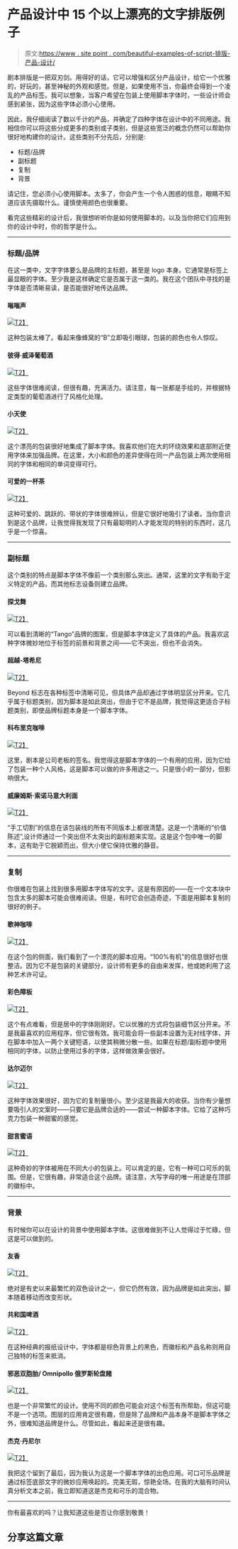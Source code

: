 # 产品设计中 15 个以上漂亮的文字排版例子

> 原文:[https://www . site point . com/beautiful-examples-of-script-排版-产品-设计/](https://www.sitepoint.com/beautiful-examples-of-script-typography-in-product-design/)

剧本排版是一把双刃剑。用得好的话，它可以增强和区分产品设计，给它一个优雅的，好玩的，甚至神秘的外观和感觉。但是，如果使用不当，你最终会得到一个凌乱的产品标签。我可以想象，当客户希望在包装上使用脚本字体时，一些设计师会感到紧张，因为这些字体必须小心使用。

因此，我仔细阅读了数以千计的产品，并确定了四种字体在设计中的不同用途。我相信你可以将这些分成更多的类别或子类别，但是这些宽泛的概念仍然可以帮助你很好地构建你的设计。这些类别不分先后，分别是:

*   标题/品牌
*   副标题
*   复制
*   背景

请记住，您必须小心使用脚本。太多了，你会产生一个令人困惑的信息，眼睛不知道应该先摄取什么。谨慎使用颜色也很重要。

看完这些精彩的设计后，我很想听听你是如何使用脚本的，以及当你把它们应用到你的设计中时，你的哲学是什么。

* * *

### 标题/品牌

在这一类中，文字字体要么是品牌的主标题，甚至是 logo 本身。它通常是标签上最显眼的字体。至少我是这样确定它是否属于这一类的。我在这个团队中寻找的是字体是否清晰易读，是否能很好地传达品牌。

#### 嗡嗡声

[![](../Images/4d443df1c73ed6088d6e145660595aea.png)T2】](http://www.packagingoftheworld.com/2012/03/bzzz.html)

这种包装太棒了。看起来像蜂窝的“B”立即吸引眼球，包装的颜色也令人惊叹。

#### 彼得·威泽葡萄酒

[![](../Images/4b842bfbe3cd14ebd8cde7bca8708a42.png)T2】](http://lovelypackage.com/peter-wetzer-wines/)

这些字体很难阅读，但很有趣，充满活力。请注意，每一张都是手绘的，并根据特定类型的葡萄酒进行了风格化处理。

#### 小天使

[![](../Images/6f9a308a387729c42c8ff34b87fc28c4.png)T2】](http://lovelypackage.com/angioletta/#more-25863)

这个漂亮的包装很好地集成了脚本字体。我喜欢他们在大的环绕效果和底部附近使用字体来加强品牌。在这里，大小和颜色的差异使得在同一产品包装上两次使用相同的字体和相同的单词变得可行。

#### 可爱的一杯茶

[![](../Images/6b839faae638c50aa2db76ad2f94df80.png)T2】](http://www.behance.net/gallery/A-Lovely-Cup-Of-Tea-package/4615795)

这种可爱的、跳跃的、带状的字体很难辨认，但是它很好地吸引了读者。当你意识到是这个品牌，让我觉得我发现了只有最聪明的人才能发现的特别的东西时，这几乎是一个惊喜。

* * *

### 副标题

这个类别的特点是脚本字体不像前一个类别那么突出。通常，这里的文字有助于定义特定的产品，而其他标志设备则建立品牌。

#### 探戈舞

[![](../Images/d90c0d6d1c6a5ca8c6db2467b4d84666.png)T2】](http://www.behance.net/gallery/Fruit-Juice-Packaging/3409179)

可以看到清晰的“Tango”品牌的图案，但是脚本字体定义了具体的产品。我喜欢这种字体微妙地位于标签的前景和背景之间——它不突出，但也不会消失。

#### 超越-塔希尼

[![](../Images/f87972333aa8de6e064e9db3e5ec9e24.png)T2】](http://www.behance.net/gallery/BEYOND-packaging/4848351)

Beyond 标志在各种标签中清晰可见，但具体产品却通过字体明显区分开来。它几乎属于标题类别，因为脚本是如此突出，但由于它不是品牌，我觉得这更适合子标题类别，即使品牌标题本身是一个脚本字体。

#### 科布里克咖啡

[![](../Images/e3d4fcdf6f70193ff5ed9f210e634b91.png)T2】](http://www.packagingoftheworld.com/2012/08/kobrick-coffee-co.html)

这里，剧本是公司老板的签名。我觉得这是脚本字体的一个有用的应用，因为它给了包装一种个人风格，这是脚本可以做的许多用途之一。只是很小的一部分，但影响很大。

#### 威廉姆斯·索诺马意大利面

[![](../Images/f49522a6b19467b39b7441b9b07300d0.png)T2】](http://lovelypackage.com/williams-sonoma-pasta/)

“手工切割”的信息在该包装线的所有不同版本上都很清楚。这是一个清晰的“价值陈述”,设计师通过一个突出但不太突出的副标题来实现。这是这个包中唯一的脚本，这有助于它脱颖而出，但大小使它保持优雅的静音。

* * *

### 复制

你很难在包装上找到很多用脚本字体写的文字。这是有原因的——在一个文本块中包含太多的脚本可能会很难阅读。但是，有时它会创造奇迹，下面是用脚本复制的很好的例子。

#### 歌神咖啡

[![](../Images/acef409ea7c5ac6bac4b6d8e076ceaf0.png)T2】](http://lovelypackage.com/goshen-coffee/)

在这个包的侧面，我们看到了一个漂亮的脚本应用。“100%有机”的信息很好也很整洁。因为它不是包装的关键部分，设计师有更多的自由来发挥，他或她利用了这种艺术许可证。

#### 彩色障板

[![](../Images/015b55483d42eeae7b1a5d9611681ea9.png)T2】](http://lovelypackage.com/color-mask/)

这个有点难看，但是居中的字体刚刚好。它以优雅的方式将包装细节区分开来。不是我最喜欢的应用程序，但它很有效。我可能会将一些副本设置为无衬线字体，并在脚本中加入一两个关键短语，以使其稍微分散一些。如果在标题/副标题中使用相同的字体，以防止使用过多的字体，这样做效果会很好。

#### 达尔迈尔

[![](../Images/e17e8145ba0d97d14b28e92e09826145.png)T2】](http://www.packagingoftheworld.com/2012/08/kobrick-coffee-co.html)

这种字体效果很好，因为它的复制量很小。至少这是我最大的收获。当你有少量想要吸引人的文案时——只要它是品牌合适的——尝试一种脚本字体。它给了这种巧克力包装一种甜蜜的感觉。

#### 甜言蜜语

[![](../Images/33fb34b0da486a0d64771d8aeab0ef75.png)T2】](http://lovelypackage.com/sweet-syrupy-talk/)

这种奇妙的字体被用在不同大小的包装上。可以肯定的是，它有一种可口可乐的氛围。但是，它很有趣，非常适合这个品牌。请注意，大写字母的唯一用途是在顶部的徽标中。

* * *

### 背景

有时候你可以在设计的背景中使用脚本字体。这很难做到不让人觉得过于忙碌，但这是可以做到的。

#### 友香

[![](../Images/112e3048a07d330b7766e8f559d4cae4.png)T2】](http://lovelypackage.com/tomoka/)

绝对是有史以来最繁忙的双色设计之一，但它仍然有效，因为品牌是如此突出，脚本随着移动而改变形状。

#### 共和国啤酒

[![](../Images/5b615f211bcf8ea74f91d1124e638679.png)T2】](http://www.behance.net/gallery/Cervejaria-Republica/5048273)

在这种经典的报纸设计中，字体都是棕色背景上的黑色，而徽标和产品名称则用自己独特的标签来抵消。

#### 邪恶双胞胎/ Omnipollo 俄罗斯轮盘赌

[![](../Images/13a32e18c8b6863ec85dcd961bb92bec.png)T2】](#)

也是一个非常繁忙的设计。使用不同的颜色可能会对这个标签有所帮助，但这可能不是一个选项。图层的应用肯定很有趣，但是除了品牌和产品本身不是脚本字体之外，很难知道品牌是什么。尽管如此，看起来还是很有趣。

#### 杰克·丹尼尔

[![](../Images/18a3641fde0cdef5bbce9c9867352bb2.png)T2】](http://www.packagingoftheworld.com/2012/07/jack-daniels-cola-concept.html)

我把这个留到了最后，因为我认为这是一个脚本字体的出色应用。可口可乐品牌是通过标签底部文字的微妙应用唤起的。完美无瑕，惊艳全场。在我的大脑有时间认真分析文本之前，我立即知道这是杰克和可乐的混合物。

* * *

你有最喜欢的吗？让我知道这些是否让你感到敬畏！

## 分享这篇文章